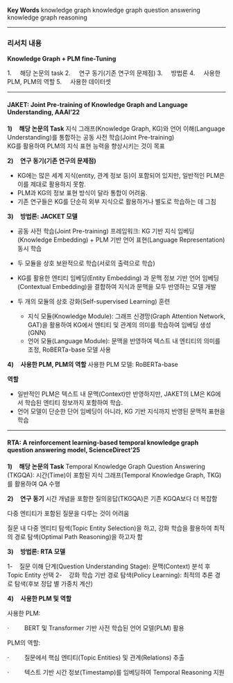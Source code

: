 **Key Words**
knowledge graph
knowledge graph question answering
knowledge graph reasoning

***
### **리서치 내용**

**Knowledge Graph + PLM fine-Tuning**

1.     해당 논문의 task
2.     연구 동기(기존 연구의 문제점)
3.     방법론
4.     사용한 PLM, PLM의 역할
5.     사용한 데이터셋

***

#### **JAKET: Joint Pre-training of Knowledge Graph and Language Understanding, AAAI’22**

**1)**    **해당 논문의 Task**
지식 그래프(Knowledge Graph, KG)와 언어 이해(Language Understanding)를 통합하는 공동 사전 학습(Joint Pre-training)  
KG를 활용하여 PLM의 지식 표현 능력을 향상시키는 것이 목표

**2)**    **연구 동기(기존 연구의 문제점)**
* KG에는 많은 세계 지식(entity, 관계 정보 등)이 포함되어 있지만, 일반적인 PLM은 이를 제대로 활용하지 못함.
* PLM과 KG의 정보 표현 방식이 달라 통합이 어려움.
* 기존 연구들은 KG를 단순히 외부 지식으로 활용하거나 별도로 학습하는 데 그침

**3)**    **방법론: JACKET 모델**
* 공동 사전 학습(Joint Pre-training) 프레임워크: KG 기반 지식 임베딩(Knowledge Embedding) + PLM 기반 언어 표현(Language Representation) 동시 학습
* 두 모듈을 상호 보완적으로 학습(서로의 출력으로 학습)
* KG를 활용한 엔티티 임베딩(Entity Embedding) 과 문맥 정보 기반 언어 임베딩(Contextual Embedding)을 결합하여 지식과 문맥을 모두 반영하는 모델 개발

* 두 개의 모듈의 상호 강화(Self-supervised Learning) 훈련
	* 지식 모듈(Knowledge Module): 그래프 신경망(Graph Attention Network, GAT)을 활용하여 KG에서 엔티티 및 관계의 의미를 학습하여 임베딩 생성 (GNN)
	* 언어 모듈(Language Module): 문맥을 반영하여 텍스트 내 엔티티의 의미를 조정, RoBERTa-base 모델 사용

**4)**    **사용한 PLM, PLM의 역할**
사용한 PLM 모델: RoBERTa-base

**역할**
* 일반적인 PLM은 텍스트 내 문맥(Context)만 반영하지만, JAKET의 LM은 KG에서 학습된 엔티티 정보까지 포함하여 학습.
* 언어 모델이 단순한 단어 임베딩이 아니라, KG 기반 지식까지 반영된 문맥적 표현을 학습

***

#### **RTA: A reinforcement learning-based temporal knowledge graph question answering model,** **ScienceDirect’25**

**1)**    **해당 논문의 Task**
Temporal Knowledge Graph Question Answering (TKGQA): 시간(Time)이 포함된 지식 그래프(Temporal Knowledge Graph, TKG)를 활용하여 QA 수행

**2)**    **연구 동기**
시간 개념을 포함한 질의응답(TKGQA)은 기존 KGQA보다 더 복잡함

다중 엔티티가 포함된 질문을 다루는 것이 어려움

질문 내 다중 엔티티 탐색(Topic Entity Selection)을 하고, 강화 학습을 활용하여 최적의 경로 탐색(Optimal Path Reasoning)을 하고자 함

**3)**    **방법론: RTA 모델**

1-    질문 이해 단계(Question Understanding Stage): 문맥(Context) 분석 후 Topic Entity 선택
2-    강화 학습 기반 경로 탐색(Policy Learning): 최적의 추론 경로 탐색(후보 정답 별 가중치 계산)

**4)**    **사용한 PLM 및 역할**

사용한 PLM:

·         BERT 및 Transformer 기반 사전 학습된 언어 모델(PLM) 활용

PLM의 역할:

·         질문에서 핵심 엔티티(Topic Entities) 및 관계(Relations) 추출

·         텍스트 기반 시간 정보(Timestamp)를 임베딩하여 Temporal Reasoning 지원